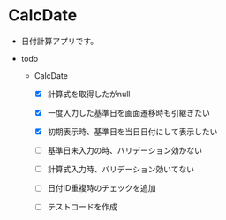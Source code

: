 # CalcDate

- 日付計算アプリです。

- todo
    - CalcDate
        - [x] 計算式を取得したがnull
        - [x] 一度入力した基準日を画面遷移時も引継ぎたい
        - [x] 初期表示時、基準日を当日日付にして表示したい
        - [ ] 基準日未入力の時、バリデーション効かない
        - [ ] 計算式入力時、バリデーション効いてない
        - [ ] 日付ID重複時のチェックを追加
        - [ ] テストコードを作成

